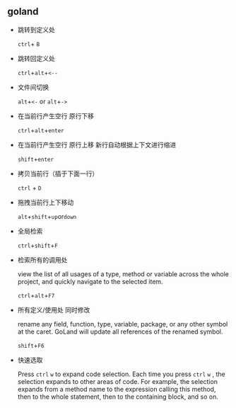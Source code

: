 ## goland

- 跳转到定义处

  `ctrl`+ `B`
  
- 跳转回定义处

  `ctrl`+`alt`+`<--`

- 文件间切换

  `alt`+`<-` or `alt`+`->`

- 在当前行产生空行 原行下移

  `ctrl`+`alt`+`enter`

- 在当前行产生空行 原行上移 新行自动根据上下文进行缩进

  `shift`+`enter`

- 拷贝当前行（插于下面一行）

  `ctrl` + `D`

- 拖拽当前行上下移动

  `alt`+`shift`+`up`or`down`
  
- 全局检索

  `ctrl`+`shift`+`F`

- 检索所有的调用处

  view the list of all usages of a type, method or variable across the whole project, and quickly navigate to the selected item.

  `ctrl`+`alt`+`F7`

- 所有定义/使用处 同时修改

  rename any field, function, type, variable, package, or any other symbol at the caret. GoLand will update all references of the renamed symbol.

  `shift`+`F6`

- 快速选取

  Press   `ctrl`   `w`  to expand code selection. Each time you press  `ctrl`   `w` , the selection expands to other areas of code.
  For example, the selection expands from a method name to the expression calling this method, then to the whole statement, then to the containing block, and so on.

  
